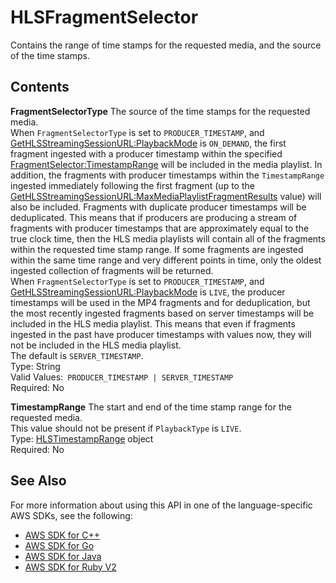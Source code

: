 # HLSFragmentSelector<a name="API_reader_HLSFragmentSelector"></a>

Contains the range of time stamps for the requested media, and the source of the time stamps\.

## Contents<a name="API_reader_HLSFragmentSelector_Contents"></a>

 **FragmentSelectorType**   <a name="KinesisVideo-Type-reader_HLSFragmentSelector-FragmentSelectorType"></a>
The source of the time stamps for the requested media\.  
When `FragmentSelectorType` is set to `PRODUCER_TIMESTAMP`, and [GetHLSStreamingSessionURL:PlaybackMode](API_reader_GetHLSStreamingSessionURL.md#KinesisVideo-reader_GetHLSStreamingSessionURL-request-PlaybackMode) is `ON_DEMAND`, the first fragment ingested with a producer timestamp within the specified [FragmentSelector:TimestampRange](API_reader_FragmentSelector.md#KinesisVideo-Type-reader_FragmentSelector-TimestampRange) will be included in the media playlist\. In addition, the fragments with producer timestamps within the `TimestampRange` ingested immediately following the first fragment \(up to the [GetHLSStreamingSessionURL:MaxMediaPlaylistFragmentResults](API_reader_GetHLSStreamingSessionURL.md#KinesisVideo-reader_GetHLSStreamingSessionURL-request-MaxMediaPlaylistFragmentResults) value\) will also be included\. Fragments with duplicate producer timestamps will be deduplicated\. This means that if producers are producing a stream of fragments with producer timestamps that are approximately equal to the true clock time, then the HLS media playlists will contain all of the fragments within the requested time stamp range\. If some fragments are ingested within the same time range and very different points in time, only the oldest ingested collection of fragments will be returned\.  
When `FragmentSelectorType` is set to `PRODUCER_TIMESTAMP`, and [GetHLSStreamingSessionURL:PlaybackMode](API_reader_GetHLSStreamingSessionURL.md#KinesisVideo-reader_GetHLSStreamingSessionURL-request-PlaybackMode) is `LIVE`, the producer timestamps will be used in the MP4 fragments and for deduplication, but the most recently ingested fragments based on server timestamps will be included in the HLS media playlist\. This means that even if fragments ingested in the past have producer timestamps with values now, they will not be included in the HLS media playlist\.  
The default is `SERVER_TIMESTAMP`\.  
Type: String  
Valid Values:` PRODUCER_TIMESTAMP | SERVER_TIMESTAMP`   
Required: No

 **TimestampRange**   <a name="KinesisVideo-Type-reader_HLSFragmentSelector-TimestampRange"></a>
The start and end of the time stamp range for the requested media\.  
This value should not be present if `PlaybackType` is `LIVE`\.  
Type: [HLSTimestampRange](API_reader_HLSTimestampRange.md) object  
Required: No

## See Also<a name="API_reader_HLSFragmentSelector_SeeAlso"></a>

For more information about using this API in one of the language\-specific AWS SDKs, see the following:
+  [AWS SDK for C\+\+](https://docs.aws.amazon.com/goto/SdkForCpp/kinesis-video-reader-data-2017-09-30/HLSFragmentSelector) 
+  [AWS SDK for Go](https://docs.aws.amazon.com/goto/SdkForGoV1/kinesis-video-reader-data-2017-09-30/HLSFragmentSelector) 
+  [AWS SDK for Java](https://docs.aws.amazon.com/goto/SdkForJava/kinesis-video-reader-data-2017-09-30/HLSFragmentSelector) 
+  [AWS SDK for Ruby V2](https://docs.aws.amazon.com/goto/SdkForRubyV2/kinesis-video-reader-data-2017-09-30/HLSFragmentSelector) 